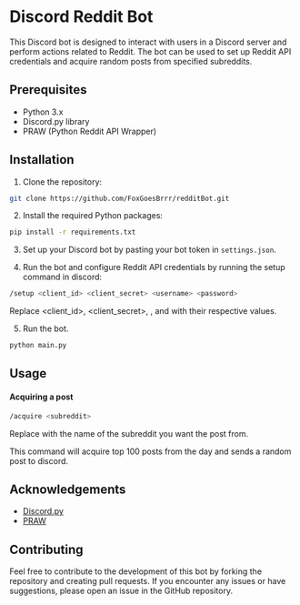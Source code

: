 
# Discord Reddit Bot

This Discord bot is designed to interact with users in a Discord server and perform actions related to Reddit. The bot can be used to set up Reddit API credentials and acquire random posts from specified subreddits.




## Prerequisites

* Python 3.x
* Discord.py library
* PRAW (Python Reddit API Wrapper)
## Installation

1. Clone the repository:

```bash
git clone https://github.com/FoxGoesBrrr/redditBot.git
```
2. Install the required Python packages:

```bash
pip install -r requirements.txt
```
3. Set up your Discord bot by pasting your bot token in `settings.json`.

4. Run the bot and configure Reddit API credentials by running the setup command in discord:
```bash
/setup <client_id> <client_secret> <username> <password>
```
Replace <client_id>, <client_secret>, <username>, and <password> with their respective values.

5. Run the bot.
```bash
python main.py 
```
## Usage

#### Acquiring a post ####
```bash
/acquire <subreddit>
```
Replace <subreddit> with the name of the subreddit you want the post from.

This command will acquire top 100 posts from the day and sends a random post to discord.
## Acknowledgements

 - [Discord.py](https://discordpy.readthedocs.io/)
 - [PRAW](https://praw.readthedocs.io)

## Contributing

Feel free to contribute to the development of this bot by forking the repository and creating pull requests. If you encounter any issues or have suggestions, please open an issue in the GitHub repository.
